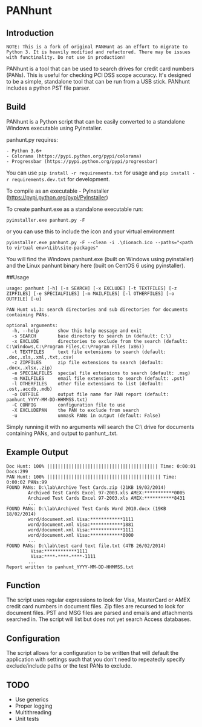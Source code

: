 PANhunt
========

## Introduction

```
NOTE: This is a fork of original PANHunt as an effort to migrate to Python 3. It is heavily modified and refactored. There may be issues with functinality. Do not use in production!
```

PANhunt is a tool that can be used to search drives for credit card numbers (PANs). This is useful for checking PCI DSS scope accuracy. It's designed to be a simple, standalone tool that can be run from a USB stick. PANhunt includes a python PST file parser.

## Build

PANhunt is a Python script that can be easily converted to a standalone Windows executable using PyInstaller.

panhunt.py requires:

	- Python 3.6+
	- Colorama (https://pypi.python.org/pypi/colorama)
	- Progressbar (https://pypi.python.org/pypi/progressbar)

You can use `pip install -r requirements.txt` for usage and `pip install -r requirements.dev.txt` for development.

  To compile as an executable
	- PyInstaller (https://pypi.python.org/pypi/PyInstaller)

To create panhunt.exe as a standalone executable run:

```
pyinstaller.exe panhunt.py -F
```

or you can use this to include the icon and your virtual environment

```
pyinstaller.exe panhunt.py -F --clean -i .\dionach.ico --paths="<path to virtual env>\Lib\site-packages"
```

You will find the Windows panhunt.exe (built on Windows using pyinstaller) and the Linux panhunt binary here (built on CentOS 6 using pyinstaller).


##Usage

```
usage: panhunt [-h] [-s SEARCH] [-x EXCLUDE] [-t TEXTFILES] [-z ZIPFILES] [-e SPECIALFILES] [-m MAILFILES] [-l OTHERFILES] [-o OUTFILE] [-u]

PAN Hunt v1.3: search directories and sub directories for documents containing PANs.

optional arguments:
  -h, --help       show this help message and exit
  -s SEARCH        base directory to search in (default: C:\)
  -x EXCLUDE       directories to exclude from the search (default: C:\Windows,C:\Program Files,C:\Program Files (x86))
  -t TEXTFILES     text file extensions to search (default: .doc,.xls,.xml,.txt,.csv)
  -z ZIPFILES      zip file extensions to search (default: .docx,.xlsx,.zip)
  -e SPECIALFILES  special file extensions to search (default: .msg)
  -m MAILFILES     email file extensions to search (default: .pst)
  -l OTHERFILES    other file extensions to list (default: .ost,.accdb,.mdb)
  -o OUTFILE       output file name for PAN report (default: panhunt_YYYY-MM-DD-HHMMSS.txt)
  -C CONFIG        configuration file to use
  -X EXCLUDEPAN    the PAN to exclude from search
  -u               unmask PANs in output (default: False)
```

Simply running it with no arguments will search the C:\ drive for documents containing PANs, and output to panhunt_<timestamp>.txt.

## Example Output

```
Doc Hunt: 100% ||||||||||||||||||||||||||||||||||||||||| Time: 0:00:01 Docs:299
PAN Hunt: 100% |||||||||||||||||||||||||||||||||||||||||| Time: 0:00:02 PANs:99
FOUND PANs: D:\lab\Archive Test Cards.zip (21KB 19/02/2014)
        Archived Test Cards Excel 97-2003.xls AMEX:***********0005
        Archived Test Cards Excel 97-2003.xls AMEX:***********8431
		...
FOUND PANs: D:\lab\Archived Test Cards Word 2010.docx (19KB 18/02/2014)
        word/document.xml Visa:************1111
        word/document.xml Visa:************1881
        word/document.xml Visa:************1111
        word/document.xml Visa:************0000
		...
FOUND PANs: D:\lab\test card text file.txt (47B 26/02/2014)
         Visa:************1111
         Visa:****-****-****-1111
		...
Report written to panhunt_YYYY-MM-DD-HHMMSS.txt
```

## Function

The script uses regular expressions to look for Visa, MasterCard or AMEX credit card numbers in document files. Zip files are recursed to look for document files. PST and MSG files are parsed and emails and attachments searched in. The script will list but does not yet search Access databases.

## Configuration

The script allows for a configuration to be written that will default the application with settings such that you don't need to
repeatedly specify exclude/include paths or the test PANs to exclude.

## TODO

- Use generics
- Proper logging
- Multithreading
- Unit tests